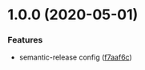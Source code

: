 # 1.0.0 (2020-05-01)


### Features

* semantic-release config ([f7aaf6c](https://github.com/arbetsmyra/semantic-release-config/commit/f7aaf6ce3e12fb9d83b2c2e362793a765395c4c5))
